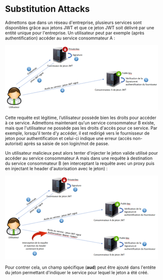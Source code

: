 # Substitution Attacks

Admettons que dans un réseau d'entreprise, plusieurs services sont disponibles grâce aux jetons JWT et que ce jeton JWT soit délivré par une entité unique pour l'entreprise. Un utilisateur peut par exemple \(après authentification\) accéder au service consommateur A :

![](../../.gitbook/assets/0e1e42f046827532f946c3234e53ecc4.png)

Cette requête est légitime, l’utilisateur possède bien les droits pour accéder à ce service. Admettons maintenant qu'un service consommateur B existe, mais que l'utilisateur ne possède pas les droits d'accès pour ce service. Par exemple, lorsqu'il tente d'y accéder, il est redirigé vers le fournisseur de jeton pour authentification et celui-ci indique une erreur \(accès non-autorisé\) après sa saisie de son login/mot de passe.

Un utilisateur malicieux peut alors tenter d'injecter le jeton valide utilisé pour accéder au service consommateur A mais dans une requête à destination du service consommateur B \(en interceptant la requête avec un proxy puis en injectant le header d'autorisation avec le jeton\) :

![](../../.gitbook/assets/5ce3d29e62039239cf4f242e98c642af.png)

Pour contrer cela, un champ spécifique \(**aud**\) peut être ajouté dans l'entête du jeton permettant d'indiquer le service pour lequel le jeton a été créé.

